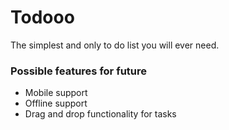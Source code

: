 # Todooo

The simplest and only to do list you will ever need.

### Possible features for future

- Mobile support
- Offline support
- Drag and drop functionality for tasks
